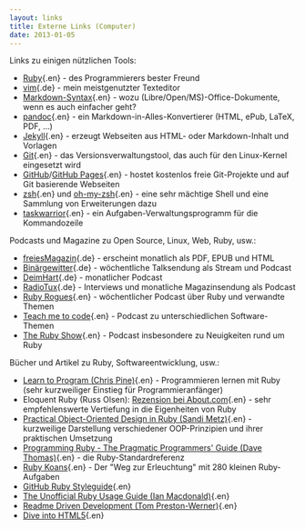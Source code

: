 ```yaml
---
layout: links
title: Externe Links (Computer)
date: 2013-01-05
---
```


Links zu einigen nützlichen Tools:

- [Ruby](http://www.ruby-lang.org/de/){.en} - des Programmierers bester Freund
- [vim](http://de.wikipedia.org/wiki/Vim){.de} - mein meistgenutzter Texteditor
- [Markdown-Syntax](http://daringfireball.net/projects/markdown/syntax){.en} - wozu (Libre/Open/MS)-Office-Dokumente, wenn es auch einfacher geht?
- [pandoc](http://johnmacfarlane.net/pandoc/){.en} - ein Markdown-in-Alles-Konvertierer (HTML, ePub, LaTeX, PDF, ...)
- [Jekyll](http://jekyllrb.com/){.en} - erzeugt Webseiten aus HTML- oder Markdown-Inhalt und Vorlagen
- [Git](http://git-scm.com/){.en} - das Versionsverwaltungstool, das auch für den Linux-Kernel eingesetzt wird
- [GitHub](http://github.com/)/[GitHub Pages](http://pages.github.com/){.en} - hostet kostenlos freie Git-Projekte und auf Git basierende Webseiten
- [zsh](http://zsh.sourceforge.net/){.en} und [oh-my-zsh](https://github.com/robbyrussell/oh-my-zsh){.en} - eine sehr mächtige Shell und eine Sammlung von Erweiterungen dazu
- [taskwarrior](http://taskwarrior.org/){.en} - ein Aufgaben-Verwaltungsprogramm für die Kommandozeile

Podcasts und Magazine zu Open Source, Linux, Web, Ruby, usw.:

- [freiesMagazin](http://www.freiesmagazin.de/){.de} - erscheint monatlich als PDF, EPUB und HTML
- [Binärgewitter](http://blog.binaergewitter.de/){.de} - wöchentliche Talksendung als Stream und Podcast
- [DeimHart](http://deimhart.net/){.de} - monatlicher Podcast
- [RadioTux](http://www.radiotux.de/){.de} - Interviews und monatliche Magazinsendung als Podcast
- [Ruby Rogues](http://rubyrogues.com/){.en} - wöchentlicher Podcast über Ruby und verwandte Themen
- [Teach me to code](http://teachmetocode.com/){.en} - Podcast zu unterschiedlichen Software-Themen
- [The Ruby Show](http://rubyshow.com/){.en} - Podcast insbesondere zu Neuigkeiten rund um Ruby

Bücher und Artikel zu Ruby, Softwareentwicklung, usw.:

- [Learn to Program (Chris Pine)](http://pine.fm/LearnToProgram/){.en} -
  Programmieren lernen mit Ruby (sehr kurzweiliger Einstieg für Programmieranfänger)
- Eloquent Ruby (Russ Olsen):
  [Rezension bei About.com](http://ruby.about.com/od/reviewsevents/gr/Eloquent-Ruby-By-Russ-Olsen.htm){.en} -
  sehr empfehlenswerte Vertiefung in die Eigenheiten von Ruby
- [Practical Object-Oriented Design in Ruby (Sandi Metz)](http://my.safaribooksonline.com/book/programming/ruby/9780132930895){.en} -
  kurzweilige Darstellung verschiedener OOP-Prinzipien und ihrer
  praktischen Umsetzung
- [Programming Ruby - The Pragmatic Programmers' Guide (Dave Thomas)](http://pragprog.com/book/ruby3/programming-ruby-1-9){.en} -
  die Ruby-Standardreferenz
- [Ruby Koans](http://rubykoans.com/){.en} - Der "Weg zur Erleuchtung" mit 280 kleinen Ruby-Aufgaben
- [GitHub Ruby Styleguide](https://github.com/styleguide/ruby/){.en}
- [The Unofficial Ruby Usage Guide (Ian Macdonald)](http://www.caliban.org/ruby/rubyguide.shtml){.en}
- [Readme Driven Development (Tom Preston-Werner)](http://tom.preston-werner.com/2010/08/23/readme-driven-development.html){.en}
- [Dive into HTML5](http://diveintohtml5.info/){.en}

